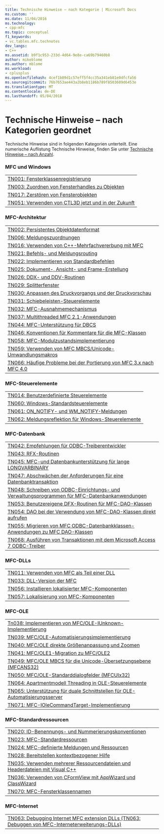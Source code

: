 ```yaml
---
title: Technische Hinweise – nach Kategorie | Microsoft Docs
ms.custom: ''
ms.date: 11/04/2016
ms.technology:
- cpp-mfc
ms.topic: conceptual
f1_keywords:
- vc.tables.mfc.technotes
dev_langs:
- C++
ms.assetid: b9f1c953-233d-4d64-9e8e-ca69b79460b8
author: mikeblome
ms.author: mblome
ms.workload:
- cplusplus
ms.openlocfilehash: 4cef1b09d1c57eff5f4cc35a341eb81e0dfcfa56
ms.sourcegitcommit: 76b7653ae443a2b8eb1186b789f8503609d6453e
ms.translationtype: MT
ms.contentlocale: de-DE
ms.lasthandoff: 05/04/2018
---
```

# <a name="technical-notes-by-category"></a>Technische Hinweise – nach Kategorien geordnet
Technische Hinweise sind in folgenden Kategorien unterteilt. Eine numerische Auflistung Technische Hinweise, finden Sie unter [Technische Hinweise – nach Anzahl](../mfc/technical-notes-by-number.md).  
  
### <a name="mfc-and-windows"></a>MFC und Windows  
  
||  
|-|  
|[TN001: Fensterklassenregistrierung](../mfc/tn001-window-class-registration.md)|  
|[TN003: Zuordnen von Fensterhandles zu Objekten](../mfc/tn003-mapping-of-windows-handles-to-objects.md)|  
|[TN017: Zerstören von Fensterobjekten](../mfc/tn017-destroying-window-objects.md)|  
|[TN051: Verwenden von CTL3D jetzt und in der Zukunft](../mfc/tn051-using-ctl3d-now-and-in-the-future.md)|  
  
### <a name="mfc-architecture"></a>MFC-Architektur  
  
||  
|-|  
|[TN002: Persistentes Objektdatenformat](../mfc/tn002-persistent-object-data-format.md)|  
|[TN006: Meldungszuordnungen](../mfc/tn006-message-maps.md)|  
|[TN016: Verwenden von C++-Mehrfachvererbung mit MFC](../mfc/tn016-using-cpp-multiple-inheritance-with-mfc.md)|  
|[TN021: Befehls- und Meldungsrouting](../mfc/tn021-command-and-message-routing.md)|  
|[TN022: Implementieren von Standardbefehlen](../mfc/tn022-standard-commands-implementation.md)|  
|[TN025: Dokument-, Ansicht- und Frame-Erstellung](../mfc/tn025-document-view-and-frame-creation.md)|  
|[TN026: DDX- und DDV-Routinen](../mfc/tn026-ddx-and-ddv-routines.md)|  
|[TN029: Splitterfenster](../mfc/tn029-splitter-windows.md)|  
|[TN030: Anpassen des Druckvorgangs und der Druckvorschau](../mfc/tn030-customizing-printing-and-print-preview.md)|  
|[TN031: Schiebeleisten-Steuerelemente](../mfc/tn031-control-bars.md)|  
|[TN032: MFC-Ausnahmemechanismus](../mfc/tn032-mfc-exception-mechanism.md)|  
|[TN037: Multithreaded MFC 2.1-Anwendungen](../mfc/tn037-multithreaded-mfc-2-1-applications.md)|  
|[TN044: MFC-Unterstützung für DBCS](../mfc/tn044-mfc-support-for-dbcs.md)|  
|[TN046: Konventionen für Kommentare für die MFC-Klassen](../mfc/tn046-commenting-conventions-for-the-mfc-classes.md)|  
|[TN058: MFC-Modulzustandsimplementierung](../mfc/tn058-mfc-module-state-implementation.md)|  
|[TN059: Verwenden von MFC MBCS/Unicode-Umwandlungsmakros](../mfc/tn059-using-mfc-mbcs-unicode-conversion-macros.md)|  
|[TN066: Häufige Probleme bei der Portierung von MFC 3.x nach MFC 4.0](../mfc/tn066-common-mfc-3-x-to-4-0-porting-issues.md)|  
  
### <a name="mfc-controls"></a>MFC-Steuerelemente  
  
||  
|-|  
|[TN014: Benutzerdefinierte Steuerelemente](../mfc/tn014-custom-controls.md)|  
|[TN060: Windows-Standardsteuerelemente](../mfc/tn060-the-new-windows-common-controls.md)|  
|[TN061: ON_NOTIFY- und WM_NOTIFY-Meldungen](../mfc/tn061-on-notify-and-wm-notify-messages.md)|  
|[TN062: Meldungsreflektion für Windows-Steuerelemente](../mfc/tn062-message-reflection-for-windows-controls.md)|  
  
### <a name="mfc-database"></a>MFC-Datenbank  
  
||  
|-|  
|[TN042: Empfehlungen für ODBC-Treiberentwickler](../mfc/tn042-odbc-driver-developer-recommendations.md)|  
|[TN043: RFX-Routinen](../mfc/tn043-rfx-routines.md)|  
|[TN045: MFC-und Datenbankunterstützung für lange LONGVARBINARY](../mfc/tn045-mfc-database-support-for-long-varchar-varbinary.md)|  
|[TN047: Abschwächen der Anforderungen für eine Datenbanktransaktion](../mfc/tn047-relaxing-database-transaction-requirements.md)|  
|[TN048: Schreiben von ODBC-Einrichtungs- und Verwaltungsprogrammen für MFC-Datenbankanwendungen](../mfc/tn048-writing-odbc-setup-and-administration-programs.md)|  
|[TN053: Benutzereigene DFX-Routinen für MFC-DAO-Klassen](../mfc/tn053-custom-dfx-routines-for-dao-database-classes.md)|  
|[TN054: DAO bei der Verwendung von MFC-DAO-Klassen direkt aufrufen](../mfc/tn054-calling-dao-directly-while-using-mfc-dao-classes.md)|  
|[TN055: Migrieren von MFC ODBC-Datenbankklassen-Anwendungen zu MFC DAO-Klassen](../mfc/tn055-migrating-mfc-odbc-database-class-applications-to-mfc-dao-classes.md)|  
|[TN068: Ausführen von Transaktionen mit dem Microsoft Access 7 ODBC-Treiber](../mfc/tn068-performing-transactions-with-the-microsoft-access-7-odbc-driver.md)|  
  
### <a name="mfc-dlls"></a>MFC-DLLs  
  
||  
|-|  
|[TN011: Verwenden von MFC als Teil einer DLL](../mfc/tn011-using-mfc-as-part-of-a-dll.md)|  
|[TN033: DLL-Version der MFC](../mfc/tn033-dll-version-of-mfc.md)|  
|[TN056: Installieren lokalisierter MFC-Komponenten](../mfc/tn056-installation-of-localized-mfc-components.md)|  
|[TN057: Lokalisierung von MFC-Komponenten](../mfc/tn057-localization-of-mfc-components.md)|  
  
### <a name="mfc-ole"></a>MFC-OLE  
  
||  
|-|  
|[Tn038: Implementieren von MFC/OLE-IUnknown-Implementierung](../mfc/tn038-mfc-ole-iunknown-implementation.md)|  
|[TN039: MFC/OLE-Automatisierungsimplementierung](../mfc/tn039-mfc-ole-automation-implementation.md)|  
|[TN040: MFC/OLE direkte Größenanpassung und Zoomen](../mfc/tn040-mfc-ole-in-place-resizing-and-zooming.md)|  
|[TN041: MFC/OLE1-Migration zu MFC/OLE2](../mfc/tn041-mfc-ole1-migration-to-mfc-ole-2.md)|  
|[TN049: MFC/OLE MBCS für die Unicode-Übersetzungsebene (MFCANS32)](../mfc/tn049-mfc-ole-mbcs-to-unicode-translation-layer-mfcans32.md)|  
|[TN050: MFC/OLE-Standarddialogfelder (MFCUIx32)](../mfc/tn050-mfc-ole-common-dialogs-mfcuix32.md)|  
|[TN064: Apartmentmodell Threading in OLE-Steuerelemente](../mfc/tn064-apartment-model-threading-in-activex-controls.md)|  
|[TN065: Unterstützung für duale Schnittstellen für OLE-Automatisierungsserver](../mfc/tn065-dual-interface-support-for-ole-automation-servers.md)|  
|[TN071: MFC-IOleCommandTarget-Implementierung](../mfc/tn071-mfc-iolecommandtarget-implementation.md)|  
  
### <a name="mfc-resources"></a>MFC-Standardressourcen  
  
||  
|-|  
|[TN020: ID-Benennungs- und Nummerierungskonventionen](../mfc/tn020-id-naming-and-numbering-conventions.md)|  
|[TN023: MFC-Standardressourcen](../mfc/tn023-standard-mfc-resources.md)|  
|[TN024: MFC-definierte Meldungen und Ressourcen](../mfc/tn024-mfc-defined-messages-and-resources.md)|  
|[TN028: Bereitstellen kontextbezogener Hilfe](../mfc/tn028-context-sensitive-help-support.md)|  
|[TN035: Verwenden mehrerer Ressourcendateien und Headerdateien mit Visual C++](../mfc/tn035-using-multiple-resource-files-and-header-files-with-visual-cpp.md)|  
|[TN036: Verwenden von CFormView mit AppWizard und ClassWizard](../mfc/tn036-using-cformview-with-appwizard-and-classwizard.md)|  
|[TN070: MFC-Fensterklassennamen](../mfc/tn070-mfc-window-class-names.md)|  
  
### <a name="mfc-internet"></a>MFC-Internet  
  
||  
|-|  
|[TN063: Debugging Internet MFC extension DLLs (TN063: Debuggen von MFC-Interneterweiterungs-DLLs)](../mfc/tn063-debugging-internet-extension-dlls.md)|

